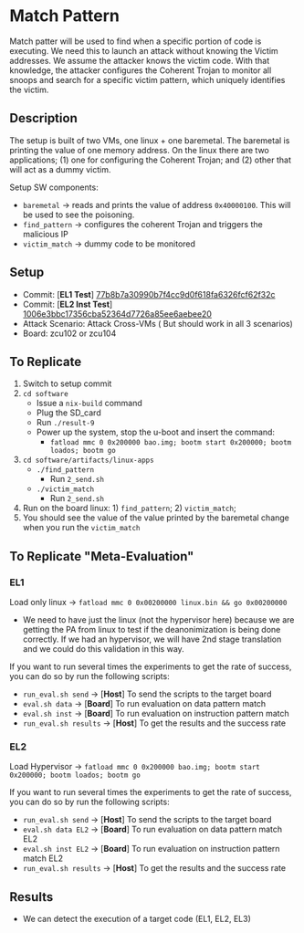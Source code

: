 # Match Pattern 

Match patter will be used to find when a specific portion of code is executing. We need this to launch an attack without knowing the Victim addresses. We assume the attacker knows the victim code. With that knowledge, the attacker configures the Coherent Trojan to monitor all snoops and search for a specific victim pattern, which uniquely identifies the victim.  
## Description 

The setup is built of two VMs, one linux + one baremetal. The baremetal is printing the value of one memory address. On the linux there are two applications; (1) one for configuring the Coherent Trojan; and (2) other that will act as a dummy victim. 

Setup SW components:
- `baremetal` -> reads and prints the value of address `0x40000100`. This will be used to see the poisoning.
- `find_pattern` -> configures the coherent Trojan and triggers the malicious IP
- `victim_match` -> dummy code to be monitored
## Setup
- Commit: [**EL1 Test**] [77b8b7a30990b7f4cc9d0f618fa6326fcf62f32c](https://github.com/ESCristiano/devil-in-the-fpga/tree/77b8b7a30990b7f4cc9d0f618fa6326fcf62f32c)
- Commit: [**EL2 Inst Test**] [1006e3bbc17356cba52364d7726a85ee6aebee20](https://github.com/ESCristiano/devil-in-the-fpga/tree/1006e3bbc17356cba52364d7726a85ee6aebee20)
- Attack Scenario: Attack Cross-VMs ( But should work in all 3 scenarios)
- Board: zcu102 or zcu104 
 
## To Replicate
1. Switch to setup commit
2. `cd software  `
	- Issue a `nix-build` command
	- Plug the SD_card
	- Run `./result-9`
	- Power up the system, stop the u-boot and insert the command:
	    - `fatload mmc 0 0x200000 bao.img; bootm start 0x200000; bootm loados; bootm go`
3. `cd software/artifacts/linux-apps`
	- `./find_pattern`
		- Run `2_send.sh`
	- `./victim_match`
		- Run `2_send.sh`
4. Run on the board linux: 1) `find_pattern`; 2) `victim_match`; 
5. You should see the value of the value printed by the baremetal change when you run the `victim_match`

## To Replicate "Meta-Evaluation"

### EL1

Load only linux -> `fatload mmc 0 0x00200000 linux.bin && go 0x00200000 `
- We need to have just the linux (not the hypervisor here) because we are getting the PA from linux to test if the deanonimization is being done correctly. If we had an hypervisor, we will have 2nd stage translation and we could do this validation in this way. 

If you want to run several times the experiments to get the rate of success, you can do so by run the following scripts:
- `run_eval.sh send` -> [**Host**] To send the scripts to the target board
- `eval.sh data` -> [**Board**] To run evaluation on data pattern match
- `eval.sh inst` -> [**Board**] To run evaluation on instruction pattern match
- `run_eval.sh results` -> [**Host**] To get the results and the success rate

### EL2

Load Hypervisor -> `fatload mmc 0 0x200000 bao.img; bootm start 0x200000; bootm loados; bootm go`

If you want to run several times the experiments to get the rate of success, you can do so by run the following scripts:
- `run_eval.sh send` -> [**Host**] To send the scripts to the target board
- `eval.sh data EL2` -> [**Board**] To run evaluation on data pattern match EL2
- `eval.sh inst EL2` -> [**Board**] To run evaluation on instruction pattern match EL2
- `run_eval.sh results` -> [**Host**] To get the results and the success rate


## Results 
- We can detect the execution of a target code  (EL1, EL2, EL3)